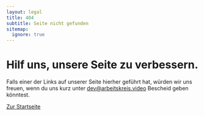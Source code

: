 ```yaml
---
layout: legal
title: 404
subtitle: Seite nicht gefunden
sitemap:
  ignore: true
---
```


# Hilf uns, unsere Seite zu verbessern.

Falls einer der Links auf unserer Seite hierher geführt hat, würden wir uns freuen, wenn du uns kurz unter
[dev@arbeitskreis.video](mailto:dev@arbeitskreis.video) Bescheid geben könntest.

[Zur Startseite](/)
